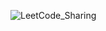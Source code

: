 ![LeetCode_Sharing](https://github.com/user-attachments/assets/788a0233-cc20-40f1-9cc9-fefa51941dae)
